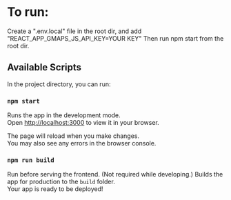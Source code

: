 # To run:

Create a ".env.local" file in the root dir, and add "REACT_APP_GMAPS_JS_API_KEY=YOUR KEY"
Then run npm start from the root dir.

## Available Scripts

In the project directory, you can run:

### `npm start`

Runs the app in the development mode.\
Open [http://localhost:3000](http://localhost:3000) to view it in your browser.

The page will reload when you make changes.\
You may also see any errors in the browser console.

### `npm run build`

Run before serving the frontend. (Not required while developing.)
Builds the app for production to the `build` folder.\
Your app is ready to be deployed!
